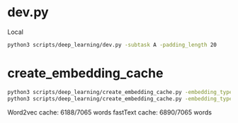 # dev.py

Local
``` bash
python3 scripts/deep_learning/dev.py -subtask A -padding_length 20
```

# create_embedding_cache
``` bash
python3 scripts/deep_learning/create_embedding_cache.py -embedding_type word2vec -embedding_path /home/matthias/shared/word2vec/word2vec_wiki-de_20170501_300_binary -embedding_cache_name word2vec_wiki_de_20170501_300-reduced
python3 scripts/deep_learning/create_embedding_cache.py -embedding_type fasttext -embedding_path /home/matthias/shared/fasttext/dewiki-20170501-3_6-10 -embedding_cache_name fasttext_dewiki-20170501-3_6-10-reduced
```



Word2vec cache: 6188/7065 words
fastText cache: 6890/7065 words
